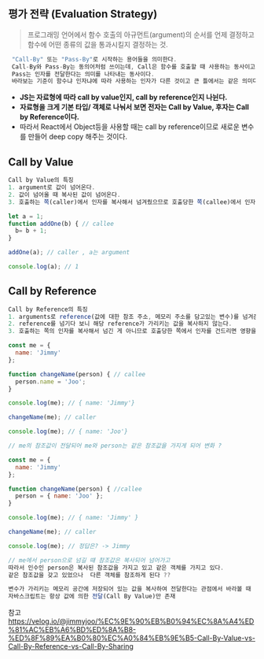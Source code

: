 ## 평가 전략 (Evaluation Strategy)
> 프로그래밍 언어에서 함수 호출의 아규먼트(argument)의 순서를 언제 결정하고 함수에 어떤 종류의 값을 통과시킬지 결정하는 것.
```js
 "Call-By" 또는 "Pass-By"로 시작하는 용어들을 의미한다.
 Call-By와 Pass-By는 동의어처럼 쓰이는데, Call은 함수를 호출할 때 사용하는 동사이고,
 Pass는 인자를 전달한다는 의미를 나타내는 동사이다.
 바라보는 기준이 함수냐 인자냐에 따라 사용하는 인자가 다른 것이고 큰 틀에서는 같은 의미다. 
```
- **JS는 자료형에 따라 call by value인지, call by reference인지 나뉜다.**
- **자료형을 크게 기본 타입/ 객체로 나눠서 보면 전자는 Call by Value, 후자는 Call by Reference이다.**
- 따라서 React에서 Object등을 사용할 때는 call by reference이므로 새로운 변수를 만들어 deep copy 해주는 것이다.

## Call by Value
```js
Call by Value의 특징
1. argument로 값이 넘어온다.
2. 값이 넘어올 때 복사된 값이 넘어온다.
3. 호출하는 쪽(caller)에서 인자를 복사해서 넘겨줬으므로 호출당한 쪽(callee)에서 인자를 바꿔도 호출하는 쪽에선(caller)영향을 받지 않는다.
```
```js
let a = 1;
function addOne(b) { // callee
  b= b + 1;
}  

addOne(a); // caller , a는 argument

console.log(a); // 1 
```

## Call by Reference
```js
Call by Reference의 특징
1. arguments로 reference(값에 대한 참조 주소, 메모리 주소를 담고있는 변수)를 넘겨준다.
2. reference를 넘기다 보니 해당 reference가 가리키는 값을 복사하지 않는다.
3. 호출하는 쪽의 인자를 복사해서 넘긴 게 아니므로 호출당한 쪽에서 인자를 건드리면 영향을 받는다.
```

```js
const me = {
  name: 'Jimmy'
};

function changeName(person) { // callee
  person.name = 'Joo';
}

console.log(me); // { name: 'Jimmy'}

changeName(me); // caller

console.log(me); // { name: 'Joo'} 

// me의 참조값이 전달되어 me와 person는 같은 참조값을 가지게 되어 변화 ? 
```
```js
const me = {
  name: 'Jimmy'
};

function changeName(person) { //callee
  person = { name: 'Joo' };
}

console.log(me); // { name: 'Jimmy' } 

changeName(me); // caller

console.log(me); // 정답은? -> Jimmy

// me에서 person으로 넘길 떄 참조값은 복사되어 넘어가고 
따라서 인수인 person은 복사된 참조값을 가지고 있고 같은 객체를 가지고 있다.
같은 참조값을 갖고 있었으나  다른 객체를 참조하게 된다 ??
```

```js
변수가 가리키는 메모리 공간에 저장되어 있는 값을 복사하여 전달한다는 관점에서 바라볼 때
자바스크립트는 항상 값에 의한 전달(Call By Value)만 존재
```

참고<https://velog.io/@jimmyjoo/%EC%9E%90%EB%B0%94%EC%8A%A4%ED%81%AC%EB%A6%BD%ED%8A%B8-%ED%8F%89%EA%B0%80%EC%A0%84%EB%9E%B5-Call-By-Value-vs-Call-By-Reference-vs-Call-By-Sharing>



